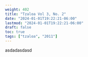 ```yaml
---
weight: 402
title: "Tzaloa Vol 3, No. 2"
date: "2024-01-01T19:22:21-06:00"
lastmod: "2024-01-01T19:22:21-06:00"
draft: false
toc: true
tags: ["tzaloa", "2011"]
---
```


asdadasdasd
